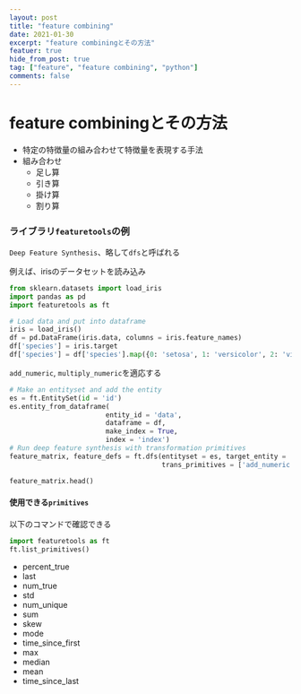 ```yaml
---
layout: post
title: "feature combining"
date: 2021-01-30
excerpt: "feature combiningとその方法"
featuer: true
hide_from_post: true
tag: ["feature", "feature combining", "python"]
comments: false
---
```


# feature combiningとその方法
 - 特定の特徴量の組み合わせて特徴量を表現する手法
 - 組み合わせ
   - 足し算
   - 引き算
   - 掛け算
   - 割り算

### ライブラリ`featuretools`の例

`Deep Feature Synthesis`、略して`dfs`と呼ばれる

例えば、irisのデータセットを読み込み
```python
from sklearn.datasets import load_iris
import pandas as pd
import featuretools as ft

# Load data and put into dataframe
iris = load_iris()
df = pd.DataFrame(iris.data, columns = iris.feature_names)
df['species'] = iris.target
df['species'] = df['species'].map({0: 'setosa', 1: 'versicolor', 2: 'virginica'})
```

`add_numeric`, `multiply_numeric`を適応する
```python
# Make an entityset and add the entity
es = ft.EntitySet(id = 'id')
es.entity_from_dataframe(
                        entity_id = 'data', 
                        dataframe = df, 
                        make_index = True, 
                        index = 'index')
# Run deep feature synthesis with transformation primitives
feature_matrix, feature_defs = ft.dfs(entityset = es, target_entity = 'data',
                                      trans_primitives = ['add_numeric', 'multiply_numeric'])

feature_matrix.head()
```

#### 使用できる`primitives`

以下のコマンドで確認できる
```python
import featuretools as ft
ft.list_primitives()
```
 - percent_true
 - last
 - num_true
 - std
 - num_unique
 - sum
 - skew
 - mode
 - time_since_first
 - max
 - median
 - mean
 - time_since_last
